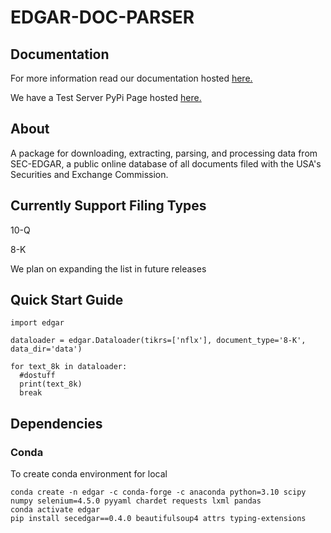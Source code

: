 # EDGAR-DOC-PARSER

## Documentation

For more information read our documentation hosted [here.](https://kamilkrukowski.github.io/EDGAR-DOC-PARSER)

We have a Test Server PyPi Page hosted [here.](https://test.pypi.org/project/EDGAR-Doc-Parser/)

## About

A package for downloading, extracting, parsing, and processing data from SEC-EDGAR, a public online database of all documents filed with the USA's Securities and Exchange Commission.

## Currently Support Filing Types

10-Q

8-K

We plan on expanding the list in future releases

## Quick Start Guide

```
import edgar

dataloader = edgar.Dataloader(tikrs=['nflx'], document_type='8-K', data_dir='data')

for text_8k in dataloader:
  #dostuff
  print(text_8k)
  break
```

## Dependencies
### Conda

To create conda environment for local
```
conda create -n edgar -c conda-forge -c anaconda python=3.10 scipy numpy selenium=4.5.0 pyyaml chardet requests lxml pandas
conda activate edgar
pip install secedgar==0.4.0 beautifulsoup4 attrs typing-extensions
```

